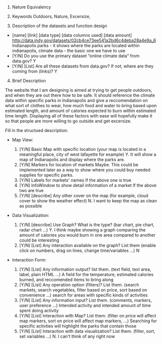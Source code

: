 ﻿1. Nature Equivalency 

2. Keywords
Outdoors, Nature, Excersize, 

3. Description of the datasets and function design
 * [name] [link] [data type] [data columns used] [data amount] http://data.indy.gov/datasets/02cb4ce73ee541a2bd6c4deba28a4e9a_6 Indianapolis parks - it shows where the parks are located within indianapolis, climate data - the basic one we have to use 
 * [Y/N] Do you use the primary dataset ”online climate data” from data.gov? Y
 * [Y/N] [List] Are all these datasets from data.gov? If not, where are they coming from (links)? Y

4. Brief Description

The website that I am designing is aimed at trying to get people outdoors, and when they are out there how to be safe. It should reference the climate data within specific parks in Indianapolis and give a reccomendation on what sort of clothes to wear, how much food and water to bring based upon estimated length, and amount of calories expected to burn within estimated time length. Displaying all of these factors with ease will hopefully make it so that people are more willing to go outside and get excersize.  

 Fill in the structued description:
 * Map View:
	1. [Y/N] Basic Map with specific location (your map is located in a meaningful place, city of west lafayette for example) Y. It will show a map of Indianapolis and display where the parks are.
	2. [Y/N] Markers for location of markets Maybe. This could be implemented later as a way to show where you could buy needed supplies for specific parks.
	3. [Y/N] Labels for markets' names If the above one is true
	4. [Y/N] InfoWindow to show detail information of a market If the above two are true
	5. [Y/N] [describe] Any other cover on the map (for example, cloud cover to show the weather effect) N. I want to keep the map as clean as possible

 * Data Visualization:
	1. [Y/N] [describe] Use Graph? What is the type? (bar chart, pie chart, radar chart ...) Y. I think maybe showing a graph comparing the amount of calories you would burn in one area compared to another could be interesting
	2. [Y/N] [List] Any interaction available on the graph? List them (enable click on numbers, drag on lines, change time/variables ...) N
	
 * Interaction Form:
	1. [Y/N] [List] Any information output? list them. (text field, text area, label, plain HTML ...) A field for the temperature, estimated calories burned, and reccomended items to bring along
	2. [Y/N] [List] Any operation option (filters)? List them. (search markets, search vegetables, filter based on price, sort based on convenience ...) search for areas with specific kinds of activities
	3. [Y/N] [List] Any information input? List them. (comments, markers, user preference ...) Intended activity and intended amount of time spent doing activity
	4. [Y/N] [List] Interaction with Map? List them. (filter on price will affect map markers, sort on price will affect map markers, ...) Searching for specific activties will highlight the parks that contain those
	5. [Y/N] [List] Interaction with data visualization? List them. (filter, sort, set variables ...) N. I can't think of any right now


